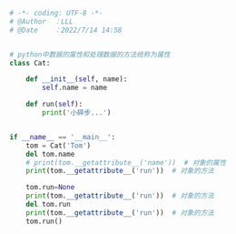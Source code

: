 
<BlogInfo id="811" title="3.python中的属性" author="白日梦想猿" pv=0 read_times=0 pre_cost_time="0分28秒" category="动态属性和特性" tag_list="['动态属性和特性']" create_time="2022.07.14 14:58:11" update_time="2022.07.14 15:49:41" />

```python
# -*- coding: UTF-8 -*-                            
# @Author  ：LLL                         
# @Date    ：2022/7/14 14:58  


# python中数据的属性和处理数据的方法统称为属性
class Cat:

    def __init__(self, name):
        self.name = name

    def run(self):
        print('小碎步...')


if __name__ == '__main__':
    tom = Cat('Tom')
    del tom.name
    # print(tom.__getattribute__('name'))  # 对象的属性
    print(tom.__getattribute__('run'))  # 对象的方法

    tom.run=None
    print(tom.__getattribute__('run'))  # 对象的方法
    del tom.run
    print(tom.__getattribute__('run'))  # 对象的方法
    tom.run()





```
